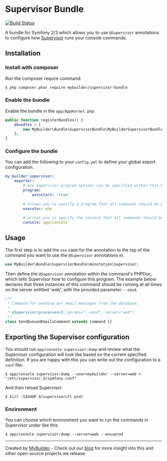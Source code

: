 # Supervisor Bundle

[![Build Status](https://travis-ci.org/mybuilder/supervisor-bundle.svg?branch=master)](https://travis-ci.org/mybuilder/supervisor-bundle)

A bundle for Symfony 2/3 which allows you to use `@Supervisor` annotations to configure how [Supervisor](http://supervisord.org/) runs your console commands.

## Installation

### Install with composer

Run the composer require command:

``` bash
$ php composer.phar require mybuilder/supervisor-bundle
```

### Enable the bundle

Enable the bundle in the `app/AppKernel.php`:

``` php
public function registerBundles() {
    $bundles = [
        new MyBuilder\Bundle\SupervisorBundle\MyBuilderSupervisorBundle(),
    ];
}
```

### Configure the bundle

You can add the following to your `config.yml` to define your global export configuration.

```yaml
my_builder_supervisor:
    exporter:
        # any Supervisor program options can be specified within this block
        program:
            autostart: 'true'
        
        # allows you to specify a program that all commands should be passed to
        executor: php 
        
        # allows you to specify the console that all commands should be passed to
        console: app/console
```

## Usage

The first step is to add the `use` case for the annotation to the top of the command you want to use the `@Supervisor` annotations in.

```php
use MyBuilder\Bundle\SupervisorBundle\Annotation\Supervisor;
```

Then define the `@Supervisor` annotation within the command's PHPDoc, which tells Supervisor how to configure this program.
The example below declares that three instances of this command should be running at all times on the server entitled 'web', with the provided parameter `--send`.

```php
/**
 * Command for sending our email messages from the database.
 *
 * @Supervisor(processes=3, params="--send", server="web")
 */
class SendQueuedEmailsCommand extends Command {}
```


## Exporting the Supervisor configuration

You should run `app/console supervisor:dump` and review what the Supervisor configuration will look like based on the current specified definition.
If you are happy with this you can write out the configuration to a `conf` file:

```
$ app/console supervisor:dump --user=mybuilder --server=web > "/etc/supervisor.d/symfony.conf"
```

And then reload Supervisor:

```
$ kill -SIGHUP $(supervisorctl pid)
```

### Environment

You can choose which environment you want to run the commands in Supervisor under like this:

```
$ app/console supervisor:dump --server=web --env=prod
```

---

Created by [MyBuilder](http://www.mybuilder.com/) - Check out our [blog](http://tech.mybuilder.com/) for more insight into this and other open-source projects we release.
